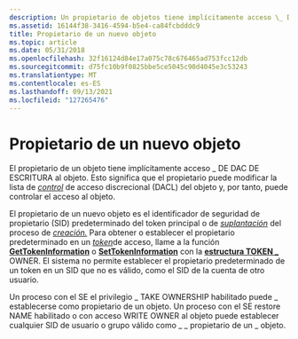 ```yaml
---
description: Un propietario de objetos tiene implícitamente acceso \_ DE DAC DE ESCRITURA al objeto. Esto significa que el propietario puede modificar la lista de control de acceso discrecional (DACL) de los objetos y, por tanto, puede controlar el acceso al objeto.
ms.assetid: 16144f38-3416-4594-b5e4-ca84fcbdddc9
title: Propietario de un nuevo objeto
ms.topic: article
ms.date: 05/31/2018
ms.openlocfilehash: 32f16124d84e17a075c78c676465ad753fcc12db
ms.sourcegitcommit: d75fc10b9f0825bbe5ce5045c90d4045e3c53243
ms.translationtype: MT
ms.contentlocale: es-ES
ms.lasthandoff: 09/13/2021
ms.locfileid: "127265476"
---
```

# <a name="owner-of-a-new-object"></a>Propietario de un nuevo objeto

El propietario de un objeto tiene implícitamente acceso \_ DE DAC DE ESCRITURA al objeto. Esto significa que el propietario puede modificar la lista de [*control*](/windows/desktop/SecGloss/d-gly) de acceso discrecional (DACL) del objeto y, por tanto, puede controlar el acceso al objeto.

El propietario de un nuevo objeto es el identificador [](/windows/desktop/SecGloss/p-gly) de seguridad de propietario [](/windows/desktop/SecGloss/s-gly) (SID) predeterminado del token principal o de [*suplantación*](/windows/desktop/SecGloss/i-gly) del proceso de [*creación.*](/windows/desktop/SecGloss/p-gly) Para obtener o establecer el propietario predeterminado en un [*token*](/windows/desktop/SecGloss/a-gly)de acceso, llame a la función [**GetTokenInformation**](/windows/win32/api/securitybaseapi/nf-securitybaseapi-gettokeninformation) o [**SetTokenInformation**](/windows/win32/api/securitybaseapi/nf-securitybaseapi-settokeninformation) con la [**estructura TOKEN \_**](/windows/desktop/api/Winnt/ns-winnt-token_owner) OWNER. El sistema no permite establecer el propietario predeterminado de un token en un SID que no es válido, como el SID de la cuenta de otro usuario.

Un proceso con el SE el privilegio \_ TAKE OWNERSHIP habilitado puede \_ establecerse como propietario de un objeto. Un proceso con el SE restore NAME habilitado o con acceso WRITE OWNER al objeto puede establecer cualquier SID de usuario o grupo válido como \_ \_ propietario de un \_ objeto.

 

 
